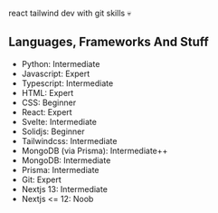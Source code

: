 react tailwind dev with git skills 💀

## Languages, Frameworks And Stuff

- Python: Intermediate
- Javascript: Expert
- Typescript: Intermediate
- HTML: Expert
- CSS: Beginner
- React: Expert
- Svelte: Intermediate
- Solidjs:  Beginner
- Tailwindcss: Intermediate
- MongoDB (via Prisma): Intermediate++
- MongoDB: Intermediate
- Prisma: Intermediate
- Git: Expert
- Nextjs 13: Intermediate
- Nextjs <= 12: Noob
